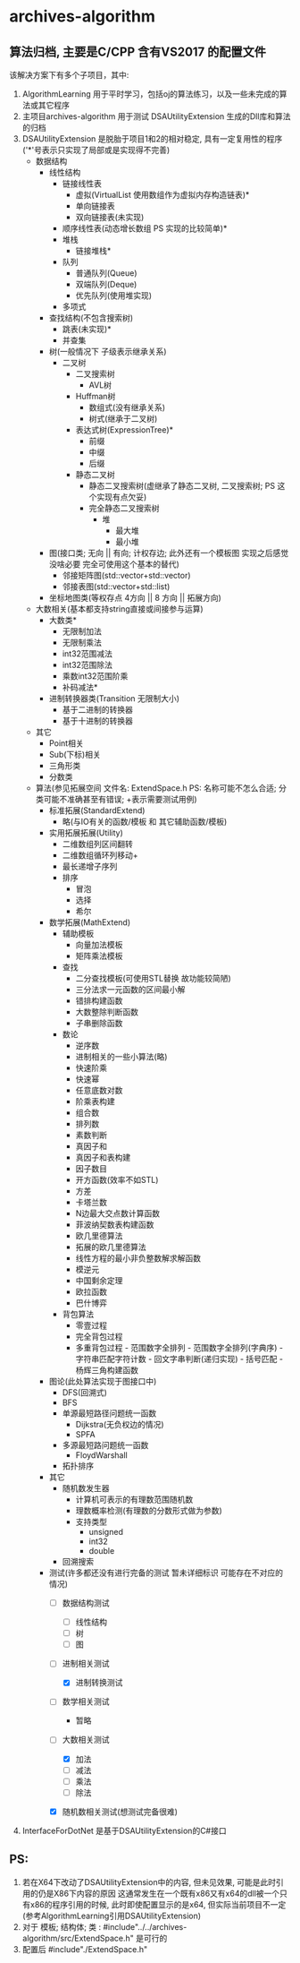 # archives-algorithm

算法归档, 主要是C/CPP  含有VS2017 的配置文件
---
该解决方案下有多个子项目，其中:
1. AlgorithmLearning 用于平时学习，包括oj的算法练习，以及一些未完成的算法或其它程序
2. 主项目archives-algorithm 用于测试 DSAUtilityExtension 生成的Dll库和算法的归档
3. DSAUtilityExtension 是脱胎于项目1和2的相对稳定, 具有一定复用性的程序('*'号表示只实现了局部或是实现得不完善)
    - 数据结构
        - 线性结构
            - 链接线性表
                - 虚拟(VirtualList 使用数组作为虚拟内存构造链表)*
                - 单向链接表
                - 双向链接表(未实现)
            - 顺序线性表(动态增长数组 PS 实现的比较简单)*
            - 堆栈
                - 链接堆栈*
            - 队列
                - 普通队列(Queue)
                - 双端队列(Deque)
                - 优先队列(使用堆实现)
            - 多项式
        - 查找结构(不包含搜索树)
            - 跳表(未实现)*
            - 并查集
        - 树(一般情况下 子级表示继承关系)
            - 二叉树
                - 二叉搜索树
                    - AVL树
                - Huffman树
                    - 数组式(没有继承关系)
                    - 树式(继承于二叉树)
                - 表达式树(ExpressionTree)*
                    - 前缀
                    - 中缀
                    - 后缀
                - 静态二叉树
                    - 静态二叉搜索树(虚继承了静态二叉树, 二叉搜索树; PS 这个实现有点欠妥)
                    - 完全静态二叉搜索树
                        - 堆
                            - 最大堆
                            - 最小堆
         - 图(接口类; 无向 || 有向; 计权存边; 此外还有一个模板图 实现之后感觉没啥必要 完全可使用这个基本的替代)
             - 邻接矩阵图(std::vector+std::vector)
             - 邻接表图(std::vector+std::list)
         - 坐标地图类(等权存点 4方向 || 8 方向 || 拓展方向)
    - 大数相关(基本都支持string直接或间接参与运算)
        - 大数类*
            - 无限制加法
            - 无限制乘法
            - int32范围减法
            - int32范围除法
            - 乘数int32范围阶乘
            - 补码减法*
        - 进制转换器类(Transition 无限制大小)
            - 基于二进制的转换器
            - 基于十进制的转换器
    - 其它
        - Point相关
        - Sub(下标)相关
        - 三角形类
        - 分数类
    - 算法(参见拓展空间 文件名: ExtendSpace.h  PS: 名称可能不怎么合适; 分类可能不准确甚至有错误; +表示需要测试用例)
        - 标准拓展(StandardExtend)
            - 略(与IO有关的函数/模板 和 其它辅助函数/模板)
        - 实用拓展拓展(Utility)
             - 二维数组列区间翻转
             - 二维数组循环列移动+
             - 最长递增子序列
             - 排序
                 - 冒泡
                 - 选择
                 - 希尔
        - 数学拓展(MathExtend)
            - 辅助模板
                 - 向量加法模板
                 - 矩阵乘法模板
             - 查找
                 - 二分查找模板(可使用STL替换 故功能较简陋)
                 - 三分法求一元函数的区间最小解
                 - 错排构建函数
                 - 大数整除判断函数
                 - 子串删除函数
             - 数论
                 - 逆序数
                 - 进制相关的一些小算法(略)
                 - 快速阶乘
                 - 快速幂
                 - 任意底数对数
                 - 阶乘表构建
                 - 组合数
                 - 排列数
                 - 素数判断
                 - 真因子和
                 - 真因子和表构建
                 - 因子数目
                 - 开方函数(效率不如STL)
                 - 方差
                 - 卡塔兰数
                 - N边最大交点数计算函数
                 - 菲波纳契数表构建函数
                 - 欧几里德算法
                 - 拓展的欧几里德算法
                 - 线性方程的最小非负整数解求解函数
                 - 模逆元
                 - 中国剩余定理
                 - 欧拉函数
                 - 巴什博弈
             - 背包算法
                 - 零壹过程
                 - 完全背包过程
                 - 多重背包过程
              - 范围数字全排列
              - 范围数字全排列(字典序)
              - 字符串匹配字符计数
              - 回文字串判断(递归实现)
              - 括号匹配
              - 杨辉三角构建函数
         - 图论(此处算法实现于图接口中)
             - DFS(回溯式)
             - BFS
             - 单源最短路径问题统一函数
                 - Dijkstra(无负权边的情况)
                 - SPFA
             - 多源最短路问题统一函数
                 - FloydWarshall
             - 拓扑排序
         - 其它
             - 随机数发生器
                 - 计算机可表示的有理数范围随机数
                 - 理数概率检测(有理数的分数形式做为参数)
                 - 支持类型
                     - unsigned
                     - int32
                     - double
             - 回溯搜索
         - 测试(许多都还没有进行完备的测试 暂未详细标识 可能存在不对应的情况)
             - [ ] 数据结构测试
                 - [ ] 线性结构
                 - [ ] 树
                 - [ ] 图
             - [ ] 进制相关测试
                 - [x] 进制转换测试
             - [ ] 数学相关测试
                 - 暂略
             - [ ] 大数相关测试
                 - [x] 加法
                 - [ ] 减法
                 - [ ] 乘法
                 - [ ] 除法
             - [x] 随机数相关测试(想测试完备很难)


4. InterfaceForDotNet 是基于DSAUtilityExtension的C#接口


## PS: 
1. 若在X64下改动了DSAUtilityExtension中的内容, 但未见效果, 可能是此时引用的仍是X86下内容的原因
这通常发生在一个既有x86又有x64的dll被一个只有x86的程序引用的时候, 此时即使配置显示的是x64, 但实际当前项目不一定
(参考AlgorithmLearning引用DSAUtilityExtension)
2. 对于 模板; 结构体; 类 : #include"../../archives-algorithm/src/ExtendSpace.h" 是可行的
3. 配置后 #include"./ExtendSpace.h"
